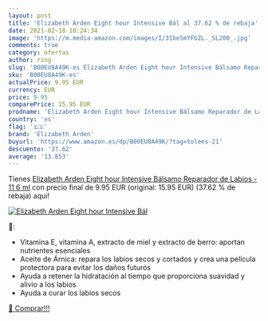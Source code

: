 ```yaml
---
layout: post
title: 'Elizabeth Arden Eight hour Intensive Bál al 37.62 % de rebaja'
date: 2021-02-18 10:24:34
image: 'https://m.media-amazon.com/images/I/31be5mYFGZL._SL200_.jpg'
comments: true
category: ofertas
author: ring
slug: 'B00EU8A49K-es Elizabeth Arden Eight hour Intensive Bálsamo Reparador de...'
sku: 'B00EU8A49K-es'
actualPrice: 9.95 EUR
currency: EUR
price: 9.95
comparePrice: 15.95 EUR
prodname: 'Elizabeth Arden Eight hour Intensive Bálsamo Reparador de Labios - 11 6 ml'
country: 'es'
flag: '🇪🇸'
brand: 'Elizabeth Arden'
buyurl: 'https://www.amazon.es/dp/B00EU8A49K/?tag=tolees-21'
descuento: '37.62'
average: '13.853'
---
```


Tienes [Elizabeth Arden Eight hour Intensive Bálsamo Reparador de Labios - 11 6 ml](https://www.amazon.es/dp/B00EU8A49K/?tag=tolees-21) con precio final de  9.95 EUR (original: 15.95 EUR) (37.62 %  de rebaja) aqui!

[![Elizabeth Arden Eight hour Intensive Bál](https://m.media-amazon.com/images/I/31be5mYFGZL._SL200_.jpg)](https://www.amazon.es/dp/B00EU8A49K/?tag=tolees-21)

🔎:

- Vitamina E, vitamina A, extracto de miel y extracto de berro: aportan nutrientes esenciales
- Aceite de Árnica: repara los labios secos y cortados y crea una película protectora para evitar los daños futuros
- Ayuda a retener la hidratación al tiempo que proporciona suavidad y alivio a los labios
- Ayuda a curar los labios secos

[🛒 Comprar!!!](https://www.amazon.es/dp/B00EU8A49K/?tag=tolees-21)
